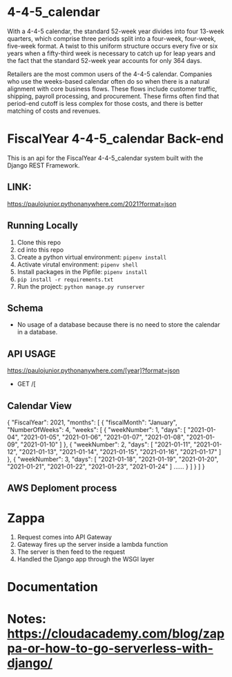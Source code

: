 # 4-4-5_calendar

With a 4-4-5 calendar, the standard 52-week year divides into four 13-week quarters, which comprise three periods split into a four-week, four-week, five-week format. A twist to this uniform structure occurs every five or six years when a fifty-third week is necessary to catch up for leap years and the fact that the standard 52-week year accounts for only 364 days.

Retailers are the most common users of the 4-4-5 calendar. Companies who use the weeks-based calendar often do so when there is a natural alignment with core business flows. These flows include customer traffic, shipping, payroll processing, and procurement. These firms often find that period-end cutoff is less complex for those costs, and there is better matching of costs and revenues.


# FiscalYear 4-4-5_calendar Back-end

This is an api for the  FiscalYear 4-4-5_calendar system built with the Django REST Framework.

## LINK:

https://paulojunior.pythonanywhere.com/2021?format=json

## Running Locally

1. Clone this repo
1. cd into this repo
1. Create a python virtual environment: `pipenv install`
1. Activate virutal environment: `pipenv shell`
1. Install packages in the Pipfile: `pipenv install`
1. `pip install -r requirements.txt`
1. Run the project: `python manage.py runserver`

## Schema

* No usage of a database because there is no need to store the calendar in a database.

## API USAGE

https://paulojunior.pythonanywhere.com/[year]?format=json

* GET
/[<year>

## Calendar View

{
"FiscalYear": 2021,
"months": [
{
"fiscalMonth": "January",
"NumberOfWeeks": 4,
"weeks": [
{
"weekNumber": 1,
"days": [
"2021-01-04",
"2021-01-05",
"2021-01-06",
"2021-01-07",
"2021-01-08",
"2021-01-09",
"2021-01-10"
]
},
{
"weekNumber": 2,
"days": [
"2021-01-11",
"2021-01-12",
"2021-01-13",
"2021-01-14",
"2021-01-15",
"2021-01-16",
"2021-01-17"
]
},
{
"weekNumber": 3,
"days": [
"2021-01-18",
"2021-01-19",
"2021-01-20",
"2021-01-21",
"2021-01-22",
"2021-01-23",
"2021-01-24"
]
......
}
]
}
]
}
 
 
 ##  AWS Deploment process
# Zappa
1. Request comes into API Gateway
2. Gateway fires up the server inside a lambda function
3. The server is then feed to the request
4. Handled the Django app through the WSGI layer

 # Documentation


 # Notes: https://cloudacademy.com/blog/zappa-or-how-to-go-serverless-with-django/

